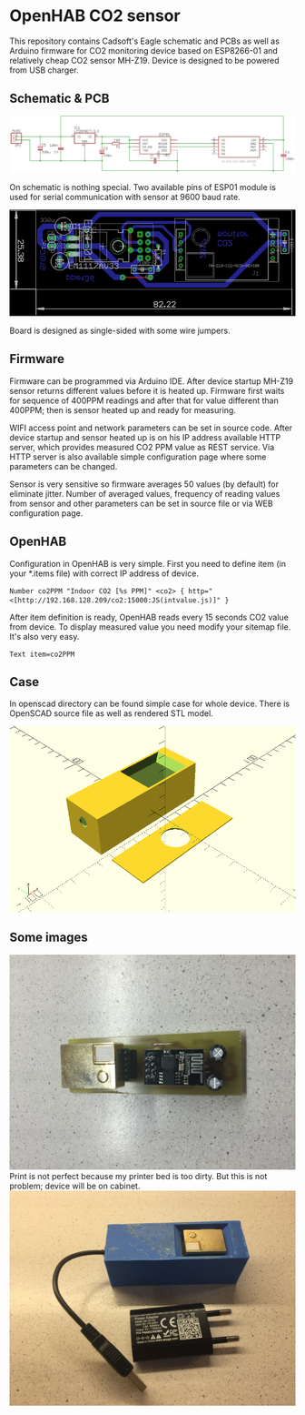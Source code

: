 # OpenHAB CO2 sensor

This repository contains Cadsoft's Eagle schematic and PCBs as well as Arduino firmware for CO2 monitoring device based on ESP8266-01 and relatively cheap CO2 sensor MH-Z19. Device is designed to be powered from USB charger.

## Schematic & PCB

![alt](/eagle/co2_sch.png)

On schematic is nothing special. Two available pins of ESP01 module is used for serial communication with sensor at 9600 baud rate.

![alt](/eagle/co2_brd.png)

Board is designed as single-sided with some wire jumpers.

## Firmware

Firmware can be programmed via Arduino IDE. After device startup MH-Z19 sensor returns different values before it is heated up. Firmware first waits for sequence of 400PPM readings and after that for value different than 400PPM; then is sensor heated up and ready for measuring.

WIFI access point and network parameters can be set in source code. After device startup and sensor heated up is on his IP address available HTTP server, which provides measured CO2 PPM value as REST service. Via HTTP server is also available simple configuration page where some parameters can be changed.

Sensor is very sensitive so firmware averages 50 values (by default) for eliminate jitter. Number of averaged values, frequency of reading values from sensor and other parameters can be set in source file or via WEB configuration page.

## OpenHAB

Configuration in OpenHAB is very simple. First you need to define item (in your *.items file) with correct IP address of device.
```
Number co2PPM "Indoor CO2 [%s PPM]" <co2> { http="<[http://192.168.128.209/co2:15000:JS(intvalue.js)]" } 
```
After item definition is ready, OpenHAB reads every 15 seconds CO2 value from device. To display measured value you need modify your sitemap file. It's also very easy.
```
Text item=co2PPM
```
## Case
In openscad directory can be found simple case for whole device. There is OpenSCAD source file as well as rendered STL model.

![alt](/openscad/case.png?raw=true)

## Some images
![alt](/images/2017-03-01%2017.21.12.jpg?raw=true)
Print is not perfect because my printer bed is too dirty. But this is not problem; device will be on cabinet.
![alt](/images/2017-03-02%2016.58.54.jpg?raw=true)
